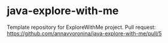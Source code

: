 # java-explore-with-me
Template repository for ExploreWithMe project.
Pull request: https://github.com/annavvoronina/java-explore-with-me/pull/5